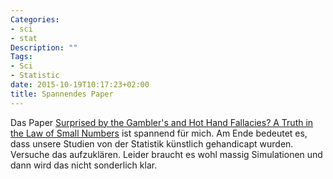 ```yaml
---
Categories:
- sci
- stat
Description: ""
Tags:
- Sci
- Statistic
date: 2015-10-19T10:17:23+02:00
title: Spannendes Paper
---
```


Das Paper [Surprised by the Gambler's and Hot Hand Fallacies? A Truth in the Law of Small Numbers](http://papers.ssrn.com/sol3/papers.cfm?abstract_id=2627354)
ist spannend für mich.  Am Ende bedeutet es, dass unsere Studien von der Statistik künstlich gehandicapt wurden.  Versuche das aufzuklären.  Leider braucht es wohl massig Simulationen und dann wird das nicht sonderlich klar.
<!--more--> 
